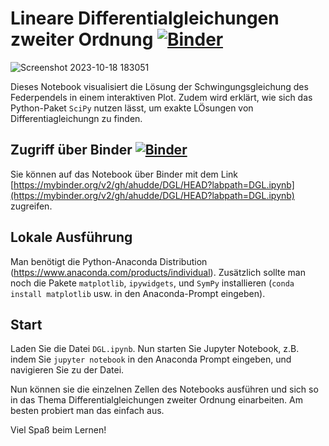 # Lineare Differentialgleichungen zweiter Ordnung [![Binder](https://mybinder.org/badge_logo.svg)](https://mybinder.org/v2/gh/ahudde/DGL/HEAD?labpath=DGL.ipynb)

![Screenshot 2023-10-18 183051](https://github.com/ahudde/DGL/assets/60978072/9f10ac13-d499-4fb4-903d-d209bf730286)

Dieses Notebook visualisiert die Lösung der Schwingungsgleichung des Federpendels in einem interaktiven Plot.
Zudem wird erklärt, wie sich das Python-Paket `SciPy` nutzen lässt, um exakte LÖsungen von Differentiagleichungn zu finden.


## Zugriff über Binder [![Binder](https://mybinder.org/badge_logo.svg)](https://mybinder.org/v2/gh/ahudde/DGL/HEAD?labpath=DGL.ipynb)

Sie können auf das Notebook über Binder mit dem Link [https://mybinder.org/v2/gh/ahudde/DGL/HEAD?labpath=DGL.ipynb](https://mybinder.org/v2/gh/ahudde/DGL/HEAD?labpath=DGL.ipynb) zugreifen.

## Lokale Ausführung

Man benötigt die Python-Anaconda Distribution (https://www.anaconda.com/products/individual). Zusätzlich sollte man noch die Pakete `matplotlib`, `ipywidgets`, und `SymPy` installieren
(`conda install matplotlib` usw. in den Anaconda-Prompt eingeben).

## Start

Laden Sie die Datei `DGL.ipynb`. Nun starten Sie Jupyter Notebook, z.B. indem Sie `jupyter notebook` in den Anaconda Prompt eingeben, und navigieren Sie zu der Datei.

Nun können sie die einzelnen Zellen des Notebooks ausführen und sich so in das Thema Differentialgleichungen zweiter Ordnung einarbeiten.
Am besten probiert man das einfach aus.

Viel Spaß beim Lernen!
